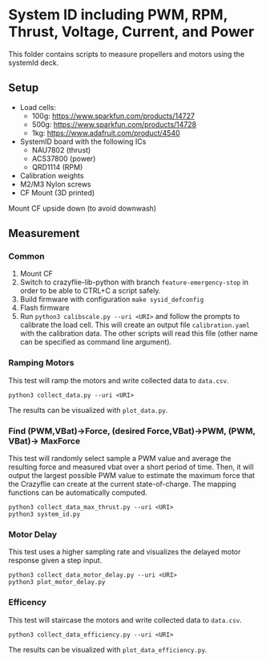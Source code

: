 # System ID including PWM, RPM, Thrust, Voltage, Current, and Power

This folder contains scripts to measure propellers and motors using the systemId deck.

## Setup

* Load cells:
  * 100g: https://www.sparkfun.com/products/14727
  * 500g: https://www.sparkfun.com/products/14728
  * 1kg: https://www.adafruit.com/product/4540
* SystemID board with the following ICs
  * NAU7802 (thrust)
  * ACS37800 (power)
  * QRD1114 (RPM)
* Calibration weights
* M2/M3 Nylon screws
* CF Mount (3D printed)

Mount CF upside down (to avoid downwash)

## Measurement

### Common

1. Mount CF
2. Switch to crazyflie-lib-python with branch `feature-emergency-stop` in order to be able to CTRL+C a script safely.
3. Build firmware with configuration `make sysid_defconfig`
4. Flash firmware
5. Run `python3 calibscale.py --uri <URI>` and follow the prompts to calibrate the load cell. This will create an output file `calibration.yaml` with the calibration data. The other scripts will read this file (other name can be specified as command line argument).

### Ramping Motors

This test will ramp the motors and write collected data to `data.csv`.

```
python3 collect_data.py --uri <URI>
```

The results can be visualized with `plot_data.py`.

### Find (PWM,VBat)->Force, (desired Force,VBat)->PWM, (PWM, VBat)-> MaxForce

This test will randomly select sample a PWM value and average the resulting force and measured vbat over a short period of time. Then, it will output the largest possible PWM value to estimate the maximum force that the Crazyflie can create at the current state-of-charge. The mapping functions can be automatically computed.

```
python3 collect_data_max_thrust.py --uri <URI>
python3 system_id.py
```

### Motor Delay

This test uses a higher sampling rate and visualizes the delayed motor response given a step input.

```
python3 collect_data_motor_delay.py --uri <URI>
python3 plot_motor_delay.py
```

### Efficency

This test will staircase the motors and write collected data to `data.csv`.

```
python3 collect_data_efficiency.py --uri <URI>
```

The results can be visualized with `plot_data_efficiency.py`.
